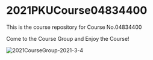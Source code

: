 # 2021PKUCourse04834400
This is the course repository for Course No.04834400


Come to the Course Group and Enjoy the Course!

![2021CourseGroup-2021-3-4](https://user-images.githubusercontent.com/23657135/109957625-2d750000-7d20-11eb-837e-01b3fe0e84ab.jpg)
